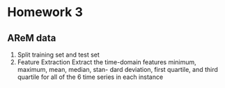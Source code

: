 # Homework 3
## AReM data
1. Split training set and test set
2. Feature Extraction
Extract the time-domain features minimum, maximum, mean, median, stan- dard deviation, first quartile, and third quartile for all of the 6 time series in each instance